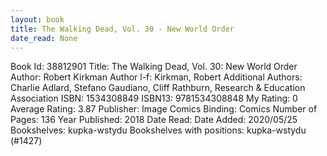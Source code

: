 ```yaml
---
layout: book
title: The Walking Dead, Vol. 30 - New World Order
date_read: None
---
```


Book Id: 38812901
Title: The Walking Dead, Vol. 30: New World Order
Author: Robert Kirkman
Author l-f: Kirkman, Robert
Additional Authors: Charlie Adlard, Stefano Gaudiano, Cliff Rathburn, Research & Education Association
ISBN: 1534308849
ISBN13: 9781534308848
My Rating: 0
Average Rating: 3.87
Publisher: Image Comics
Binding: Comics
Number of Pages: 136
Year Published: 2018
Date Read: 
Date Added: 2020/05/25
Bookshelves: kupka-wstydu
Bookshelves with positions: kupka-wstydu (#1427)

